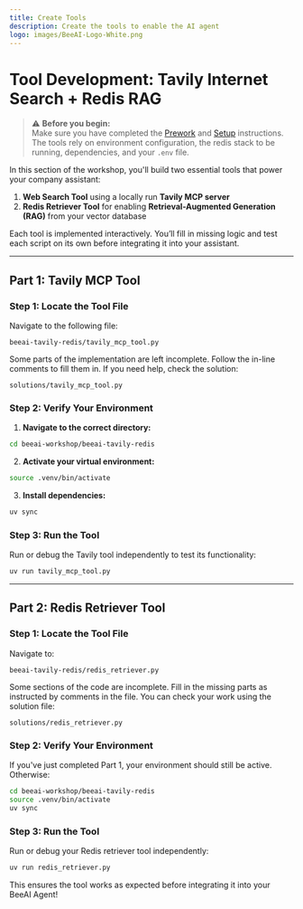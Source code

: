 ```yaml
---
title: Create Tools
description: Create the tools to enable the AI agent
logo: images/BeeAI-Logo-White.png
---
```



# Tool Development: Tavily Internet Search + Redis RAG

> ⚠️ **Before you begin:**  
> Make sure you have completed the [Prework](../pre-work/README.md) and [Setup](../setup/README.md) instructions.  
> The tools rely on environment configuration, the redis stack to be running, dependencies, and your `.env` file.

In this section of the workshop, you'll build two essential tools that power your company assistant:

1. **Web Search Tool** using a locally run **Tavily MCP server**
2. **Redis Retriever Tool** for enabling **Retrieval-Augmented Generation (RAG)** from your vector database

Each tool is implemented interactively. You’ll fill in missing logic and test each script on its own before integrating it into your assistant.

---

## Part 1: Tavily MCP Tool

### Step 1: Locate the Tool File

Navigate to the following file:

```text
beeai-tavily-redis/tavily_mcp_tool.py
```

Some parts of the implementation are left incomplete. Follow the in-line comments to fill them in. If you need help, check the solution:

```text
solutions/tavily_mcp_tool.py
```

### Step 2: Verify Your Environment

1. **Navigate to the correct directory:**

```bash
cd beeai-workshop/beeai-tavily-redis
```

2. **Activate your virtual environment:**

```bash
source .venv/bin/activate
```

3. **Install dependencies:**

```bash
uv sync
```

### Step 3: Run the Tool

Run or debug the Tavily tool independently to test its functionality:

```bash
uv run tavily_mcp_tool.py
```

---

## Part 2: Redis Retriever Tool

### Step 1: Locate the Tool File

Navigate to:

```text
beeai-tavily-redis/redis_retriever.py
```

Some sections of the code are incomplete. Fill in the missing parts as instructed by comments in the file. You can check your work using the solution file:

```text
solutions/redis_retriever.py
```

### Step 2: Verify Your Environment

If you've just completed Part 1, your environment should still be active. Otherwise:

```bash
cd beeai-workshop/beeai-tavily-redis
source .venv/bin/activate
uv sync
```

### Step 3: Run the Tool

Run or debug your Redis retriever tool independently:

```bash
uv run redis_retriever.py
```

This ensures the tool works as expected before integrating it into your BeeAI Agent!
